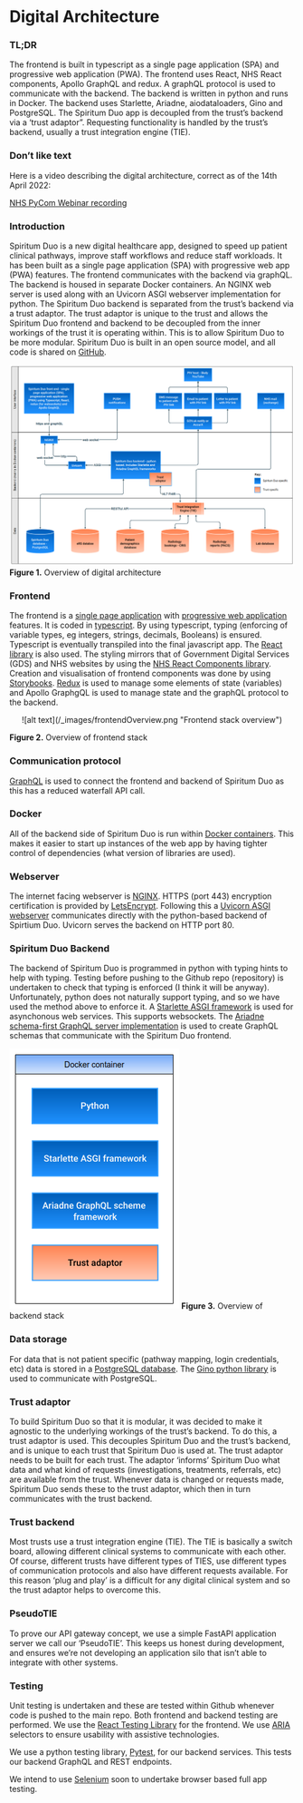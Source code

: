 # Digital Architecture 

### TL;DR 

The frontend is built in typescript as a single page application (SPA) and progressive web application (PWA). The frontend uses React, NHS React components, Apollo GraphQL and redux. A graphQL protocol is used to communicate with the backend. The backend is written in python and runs in Docker. The backend uses Starlette, Ariadne,  aiodataloaders, Gino and PostgreSQL. The Spiritum Duo app is decoupled from the trust’s backend via a ‘trust adaptor”. Requesting functionality is handled by the trust’s backend, usually a trust integration engine (TIE). 

### Don’t like text 

Here is a video describing the digital architecture, correct as of the 14th April 2022:

<a href="https://youtu.be/5Fc-v3EE2Ws">NHS PyCom Webinar recording</a>

### Introduction 

Spiritum Duo is a new digital healthcare app, designed to speed up patient clinical pathways, improve staff workflows and reduce staff workloads. It has been built as a single page application (SPA) with progressive web app (PWA) features. The frontend communicates with the backend via graphQL. The backend is housed in separate Docker containers. An NGINX web server is used along with an Uvicorn ASGI webserver implementation for python. The Spiritum Duo backend is separated from the trust’s backend via a trust adaptor. The trust adaptor is unique to the trust and allows the Spiritum Duo frontend and backend to be decoupled from the inner workings of the trust it is operating within. This is to allow Spiritum Duo to be more modular. Spiritum Duo is built in an open source model, and all code is shared on [GitHub](https://github.com/spiritumduo/spiritumDuo). 

![alt text](/_images/digitalArchitectureOverview.png "Overview diagram")
<b>Figure 1.</b> Overview of digital architecture

### Frontend 

The frontend is a [single page application](https://en.wikipedia.org/wiki/Single-page_application) with [progressive web application](https://web.dev/progressive-web-apps/) features. It is coded in [typescript](https://www.typescriptlang.org/). By using typescript, typing (enforcing of variable types, eg integers, strings, decimals, Booleans) is ensured. Typescript is eventually transpiled into the final javascript app. The [React library](https://reactjs.org/) is also used. The styling mirrors that of Government Digital Services (GDS) and NHS websites by using the [NHS React Components library](https://github.com/NHSDigital/nhsuk-react-components). Creation and visualisation of frontend components was done by using [Storybooks](https://storybook.js.org/). [Redux](https://redux.js.org/) is used to manage some elements of state (variables) and Apollo GraphgQL is used to manage state and the graphQL protocol to the backend. 

<p align="center">
![alt text](/_images/frontendOverview.png "Frontend stack overview")
</p>
<b>Figure 2.</b> Overview of frontend stack

### Communication protocol 

[GraphQL](https://graphql.org/) is used to connect the frontend and backend of Spiritum Duo as this has a reduced waterfall API call. 

### Docker 

All of the backend side of Spiritum Duo is run within [Docker containers](https://www.Docker.com). This makes it easier to start up instances of the web app by having tighter control of dependencies (what version of libraries are used). 

### Webserver 

The internet facing webserver is [NGINX](https://www.nginx.com/). HTTPS (port 443) encryption certification is provided by [LetsEncrypt](https://letsencrypt.org/). Following this a [Uvicorn ASGI webserver](https://www.uvicorn.org/) communicates directly with the python-based backend of Spirtium Duo. Uvicorn serves the backend on HTTP port 80. 

### Spiritum Duo Backend 

The backend of Spiritum Duo is programmed in python with typing hints to help with typing. Testing before pushing to the Github repo (repository) is undertaken to check that typing is enforced (I think it will be anyway). Unfortunately, python does not naturally support typing, and so we have used the method above to enforce it. A [Starlette ASGI framework](https://www.starlette.io/) is used for asynchonous web services. This supports websockets. The [Ariadne schema-first GraphQL server implementation](https://ariadnegraphql.org/) is used to create GraphQL schemas that communicate with the Spiritum Duo frontend. 

![alt text](/_images/backendOverview.png "Backend stack overview")
<b>Figure 3.</b> Overview of backend stack

### Data storage 

For data that is not patient specific (pathway mapping, login credentials, etc) data is stored in a [PostgreSQL database](https://www.postgresql.org/). The [Gino python library](https://python-gino.org/) is used to communicate with PostgreSQL. 

### Trust adaptor 

To build Spiritum Duo so that it is modular, it was decided to make it agnostic to the underlying workings of the trust’s backend. To do this, a trust adaptor is used. This decouples Spiritum Duo and the trust’s backend, and is unique to each trust that Spiritum Duo is used at. The trust adaptor needs to be built for each trust. The adaptor ‘informs’ Spiritum Duo what data and what kind of requests (investigations, treatments, referrals, etc) are available from the trust. Whenever data is changed or requests made, Spiritum Duo sends these to the trust adaptor, which then in turn communicates with the trust backend. 

### Trust backend 

Most trusts use a trust integration engine (TIE). The TIE is basically a switch board, allowing different clinical systems to communicate with each other. Of course, different trusts have different types of TIES, use different types of communication protocols and also have different requests available. For this reason ‘plug and play’ is a difficult for any digital clinical system and so the trust adaptor helps to overcome this. 

### PseudoTIE 

To prove our API gateway concept, we use a simple FastAPI application server we call our ‘PseudoTIE’. This keeps us honest during development, and ensures we’re not developing an application silo that isn’t able to integrate with other systems.  

### Testing 

Unit testing is undertaken and these are tested within Github whenever code is pushed to the main repo. Both frontend and backend testing are performed. We use the [React Testing Library](https://testing-library.com/docs/react-testing-library/intro/) for the frontend. We use [ARIA](https://developer.mozilla.org/en-US/docs/Web/Accessibility/ARIA) selectors to ensure usability with assistive technologies. 

We use a python testing library, [Pytest](https://pytest.org), for our backend services. This tests our backend GraphQL and REST endpoints. 

We intend to use [Selenium](https://www.selenium.dev/) soon to undertake browser based full app testing.
